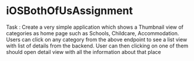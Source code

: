 # iOSBothOfUsAssignment
Task :    Create a very simple application which shows a Thumbnail view of categories as home page such as Schools, Childcare, Accommodation. Users can click on any category from the above endpoint to see a list view with list of details from the backend.  User can then clicking on one of them should open detail view with all the information about that place
